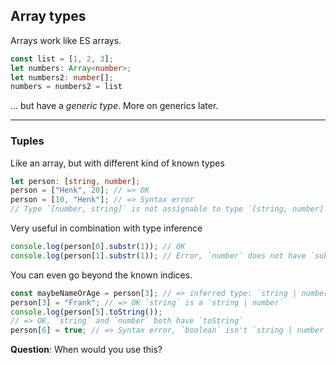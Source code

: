## Array types

Arrays work like ES arrays.

```typescript
const list = [1, 2, 3];
let numbers: Array<number>;
let numbers2: number[];
numbers = numbers2 = list
```

... but have a _generic type_. More on generics later.

<!-- .element class="fragment" data-fragment-index="0" -->

---

### Tuples

Like an array, but with different kind of known types

```typescript
let person: [string, number];
person = ["Henk", 20]; // => OK
person = [10, "Henk"]; // => Syntax error
// Type `[number, string]` is not assignable to type `[string, number]`.
```

Very useful in combination with type inference <!-- .element class="fragment" data-fragment-index="1" -->

```typescript
console.log(person[0].substr(1)); // OK
console.log(person[1].substr(1)); // Error, `number` does not have `substr`
```
<!-- .element class="fragment" data-fragment-index="1" -->

You can even go beyond the known indices. <!-- .element class="fragment" data-fragment-index="2" -->

```typescript
const maybeNameOrAge = person[3]; // => inferred type: `string | number`
person[3] = "Frank"; // => OK `string` is a `string | number`
console.log(person[5].toString());
// => OK, `string` and `number` both have `toString`
person[6] = true; // => Syntax error, `boolean` isn't `string | number`
```
<!-- .element class="fragment" data-fragment-index="2" -->

**Question**: When would you use this?

<!-- .element class="fragment" data-fragment-index="4" -->
